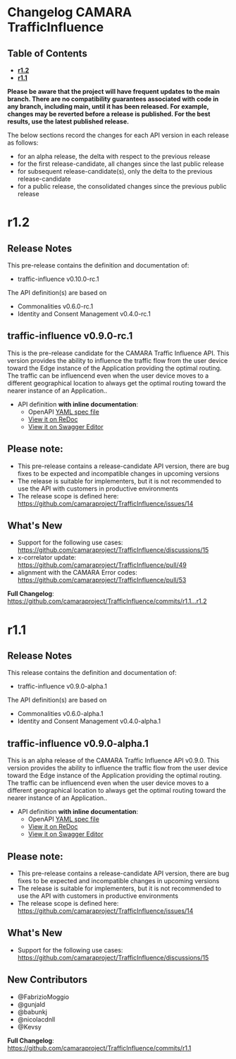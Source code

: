 
# Changelog CAMARA TrafficInfluence

## Table of Contents

- **[r1.2](#r12)**
- **[r1.1](#r11)**

**Please be aware that the project will have frequent updates to the main branch. There are no compatibility guarantees associated with code in any branch, including main, until it has been released. For example, changes may be reverted before a release is published. For the best results, use the latest published release.**

The below sections record the changes for each API version in each release as follows:

* for an alpha release, the delta with respect to the previous release
* for the first release-candidate, all changes since the last public release
* for subsequent release-candidate(s), only the delta to the previous release-candidate
* for a public release, the consolidated changes since the previous public release

# r1.2

## Release Notes

This pre-release contains the definition and documentation of:
* traffic-influence v0.10.0-rc.1

The API definition(s) are based on
* Commonalities v0.6.0-rc.1
* Identity and Consent Management v0.4.0-rc.1

## traffic-influence v0.9.0-rc.1
This is the pre-release candidate for the CAMARA Traffic Influence API. This version provides the ability to influence the traffic flow from the user device toward the Edge instance of the Application providing the optimal routing.
The traffic can be influencend even when the user device moves to a different geographical location to always get the optimal routing toward the nearer instance of an Application..

- API definition **with inline documentation**:
  - OpenAPI [YAML spec file](https://github.com/camaraproject/TrafficInfluence/blob/r1.2/code/API_definitions/traffic-influence.yaml)
  - [View it on ReDoc](https://redocly.github.io/redoc/?url=https://raw.githubusercontent.com/camaraproject/TrafficInfluence/r1.2/code/API_definitions/traffic-influence.yaml&nocors)
  - [View it on Swagger Editor](https://camaraproject.github.io/swagger-ui/?url=https://raw.githubusercontent.com/camaraproject/TrafficInfluence/r1.2/code/API_definitions/traffic-influence.yaml)

## Please note:

- This pre-release contains a release-candidate API version, there are bug fixes to be expected and incompatible changes in upcoming versions 
- The release is suitable for implementers, but it is not recommended to use the API with customers in productive environments
- The release scope is defined here: https://github.com/camaraproject/TrafficInfluence/issues/14

## What's New

* Support for the following use cases: https://github.com/camaraproject/TrafficInfluence/discussions/15
* x-correlator update: https://github.com/camaraproject/TrafficInfluence/pull/49
* alignment with the CAMARA Error codes: https://github.com/camaraproject/TrafficInfluence/pull/53


**Full Changelog**: https://github.com/camaraproject/TrafficInfluence/commits/r1.1...r1.2

# r1.1

## Release Notes

This release contains the definition and documentation of:
* traffic-influence v0.9.0-alpha.1

The API definition(s) are based on
* Commonalities v0.6.0-alpha.1
* Identity and Consent Management v0.4.0-alpha.1

## traffic-influence v0.9.0-alpha.1
This is an alpha release of the CAMARA Traffic Influence API v0.9.0. This version provides the ability to influence the traffic flow from the user device toward the Edge instance of the Application providing the optimal routing.
The traffic can be influencend even when the user device moves to a different geographical location to always get the optimal routing toward the nearer instance of an Application..

- API definition **with inline documentation**:
  - OpenAPI [YAML spec file](https://github.com/camaraproject/TrafficInfluence/blob/r1.1/code/API_definitions/traffic-influence.yaml)
  - [View it on ReDoc](https://redocly.github.io/redoc/?url=https://raw.githubusercontent.com/camaraproject/TrafficInfluence/r1.1/code/API_definitions/traffic-influence.yaml&nocors)
  - [View it on Swagger Editor](https://editor.swagger.io/?url=https://raw.githubusercontent.com/camaraproject/TrafficInfluence/r1.1/code/API_definitions/traffic-influence.yaml)

## Please note:

- This pre-release contains a release-candidate API version, there are bug fixes to be expected and incompatible changes in upcoming versions 
- The release is suitable for implementers, but it is not recommended to use the API with customers in productive environments
- The release scope is defined here: https://github.com/camaraproject/TrafficInfluence/issues/14

## What's New

* Support for the following use cases: https://github.com/camaraproject/TrafficInfluence/discussions/15

## New Contributors
* @FabrizioMoggio
* @gunjald
* @babunkj
* @nicolacdnll
* @Kevsy

**Full Changelog**: https://github.com/camaraproject/TrafficInfluence/commits/r1.1

